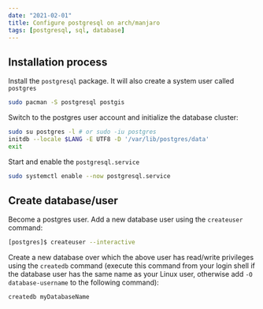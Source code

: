 ```yaml
---
date: "2021-02-01"
title: Configure postgresql on arch/manjaro
tags: [postgresql, sql, database]
---
```


## Installation process

Install the `postgresql` package. It will also create a system user called `postgres`

```bash
sudo pacman -S postgresql postgis
```

Switch to the postgres user account and initialize the database cluster:

```bash
sudo su postgres -l # or sudo -iu postgres
initdb --locale $LANG -E UTF8 -D '/var/lib/postgres/data'
exit
```

Start and enable the `postgresql.service`

```bash
sudo systemctl enable --now postgresql.service
```

## Create database/user

Become a postgres user. Add a new database user using the `createuser` command:

```bash
[postgres]$ createuser --interactive
```
Create a new database over which the above user has read/write privileges using the `createdb` command (execute this command from your login shell if the database user has the same name as your Linux user, otherwise add `-O database-username` to the following command):

```bash
createdb myDatabaseName
```
